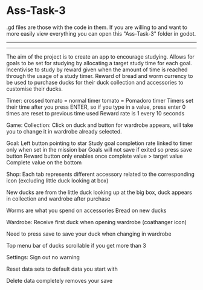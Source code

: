 # Ass-Task-3
.gd files are those with the code in them.
If you are willing to and want to more easily view everything you can open this "Ass-Task-3" folder in godot.

---------------------------------------------------------------------------------------
---------------------------------------------------------------------------------------
The aim of the project is to create an app to encourage studying. Allows for goals to be set for studying by allocating a target study time for each goal. Incentivise to study by reward given when the amount of time is reached through the usage of a study timer. Reward of bread and worm currency to be used to purchase ducks for their duck collection and accessories to customise their ducks.

Timer:
crossed tomato = normal timer
tomato = Pomadoro timer
Timers set their time after you press ENTER, so if you type in a value, press enter
0 times are reset to previous time used
Reward rate is 1 every 10 seconds

Game:
Collection:
Click on duck and button for wardrobe appears, will take you to change it in wardrobe already selected.

Goal:
Left button pointing to star
Study goal completion rate linked to timer only when set in the mission bar
Goals will not save if exited so press save button
Reward button only enables once complete value > target value
Complete value on the bottom

Shop:
Each tab represents different accessory related to the corresponding icon (excluding little duck looking at box)

New ducks are from the little duck looking up at the big box, duck appears in collection and wardrobe after purchase

Worms are what you spend on accessories
Bread on new ducks

Wardrobe:
Receive first duck when opening wardrobe (coathanger icon)

Need to press save to save your duck when changing in wardrobe

Top menu bar of ducks scrollable if you get more than 3


Settings:
Sign out no warning

Reset data sets to default data you start with

Delete data completely removes your save